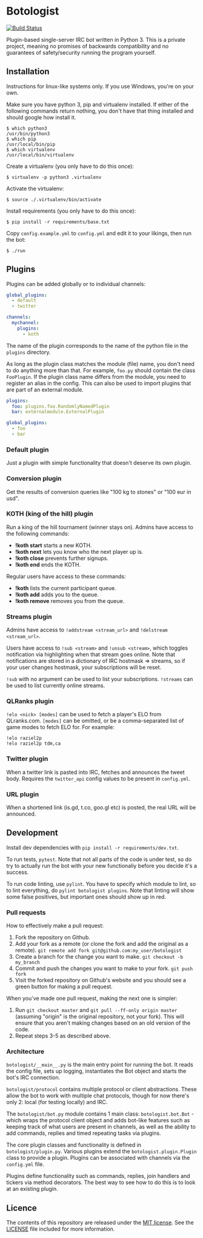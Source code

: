 # Botologist

[![Build Status](https://travis-ci.org/anlutro/botologist.png?branch=master)](https://travis-ci.org/anlutro/botologist)

Plugin-based single-server IRC bot written in Python 3. This is a private project, meaning no promises of backwards compatibility and no guarantees of safety/security running the program yourself.

## Installation

Instructions for linux-like systems only. If you use Windows, you're on your own.

Make sure you have python 3, pip and virtualenv installed. If either of the following commands return nothing, you don't have that thing installed and should google how install it.

	$ which python3
	/usr/bin/python3
	$ which pip
	/usr/local/bin/pip
	$ which virtualenv
	/usr/local/bin/virtualenv

Create a virtualenv (you only have to do this once):

	$ virtualenv -p python3 .virtualenv

Activate the virtualenv:

	$ source ./.virtualenv/bin/activate

Install requirements (you only have to do this once):

	$ pip install -r requirements/base.txt

Copy `config.example.yml` to `config.yml` and edit it to your likings, then run the bot:

	$ ./run

## Plugins

Plugins can be added globally or to individual channels:

```yaml
global_plugins:
  - default
  - twitter

channels:
  mychannel:
    plugins:
      - koth
```

The name of the plugin corresponds to the name of the python file in the `plugins` directory.

As long as the plugin class matches the module (file) name, you don't need to do anything more than that. For example, `foo.py` should contain the class `FooPlugin`. If the plugin class name differs from the module, you need to register an alias in the config. This can also be used to import plugins that are part of an external module.

```yaml
plugins:
  foo: plugins.foo.RandomlyNamedPlugin
  bar: externalmodule.ExternalPlugin

global_plugins:
  - foo
  - bar
```

### Default plugin

Just a plugin with simple functionality that doesn't deserve its own plugin.

### Conversion plugin

Get the results of conversion queries like "100 kg to stones" or "100 eur in usd".

### KOTH (king of the hill) plugin

Run a king of the hill tournament (winner stays on). Admins have access to the following commands:

- **!koth start** starts a new KOTH.
- **!koth next** lets you know who the next player up is.
- **!koth close** prevents further signups.
- **!koth end** ends the KOTH.

Regular users have access to these commands:

- **!koth** lists the current participant queue.
- **!koth add** adds you to the queue.
- **!koth remove** removes you from the queue.

### Streams plugin

Admins have access to `!addstream <stream_url>` and `!delstream <stream_url>`.

Users have access to `!sub <stream>` and `!unsub <stream>`, which toggles notification via highlighting when that stream goes online. Note that notifications are stored in a dictionary of IRC hostmask => streams, so if your user changes hostmask, your subscriptions will be reset.

`!sub` with no argument can be used to list your subscriptions. `!streams` can be used to list currently online streams.

### QLRanks plugin

`!elo <nick> [modes]` can be used to fetch a player's ELO from QLranks.com. `[modes]` can be omitted, or be a comma-separated list of game modes to fetch ELO for. For example:

	!elo raziel2p
	!elo raziel2p tdm,ca

### Twitter plugin

When a twitter link is pasted into IRC, fetches and announces the tweet body. Requires the `twitter_api` config values to be present in `config.yml`.

### URL plugin

When a shortened link (is.gd, t.co, goo.gl etc) is posted, the real URL will be announced.

## Development

Install dev dependencies with `pip install -r requirements/dev.txt`.

To run tests, `pytest`. Note that not all parts of the code is under test, so do try to actually run the bot with your new functionaliy before you decide it's a success.

To run code linting, use `pylint`. You have to specify which module to lint, so to lint everything, do `pylint botologist plugins`. Note that linting will show some false positives, but important ones should show up in red.

### Pull requests

How to effectively make a pull request:

1. Fork the repository on Github.
2. Add your fork as a remote (or clone the fork and add the original as a remote). `git remote add fork git@github.com:my_user/botologist`
3. Create a branch for the change you want to make. `git checkout -b my_branch`
4. Commit and push the changes you want to make to your fork. `git push fork`
5. Visit the forked repository on Github's website and you should see a green button for making a pull request.

When you've made one pull request, making the next one is simpler:

1. Run `git checkout master` and `git pull --ff-only origin master` (assuming "origin" is the original repository, not your fork). This will ensure that you aren't making changes based on an old version of the code.
2. Repeat steps 3-5 as described above.

### Architecture

`botologist/__main__.py` is the main entry point for running the bot. It reads the config file, sets up logging, instantiates the Bot object and starts the bot's IRC connection.

`botologist/protocol` contains multiple protocol or client abstractions. These allow the bot to work with multiple chat protocols, though for now there's only 2: local (for testing locally) and IRC.

The `botologist/bot.py` module contains 1 main class: `botologist.bot.Bot` - which wraps the protocol client object and adds bot-like features such as keeping track of what users are present in channels, as well as the ability to add commands, replies and timed repeating tasks via plugins.

The core plugin classes and functionality is defined in `botologist/plugin.py`. Various plugins extend the `botologist.plugin.Plugin` class to provide a plugin. Plugins can be associated with channels via the `config.yml` file.

Plugins define functionality such as commands, replies, join handlers and tickers via method decorators. The best way to see how to do this is to look at an existing plugin.

## Licence

The contents of this repository are released under the [MIT license](http://opensource.org/licenses/MIT). See the [LICENSE](LICENSE) file included for more information.
